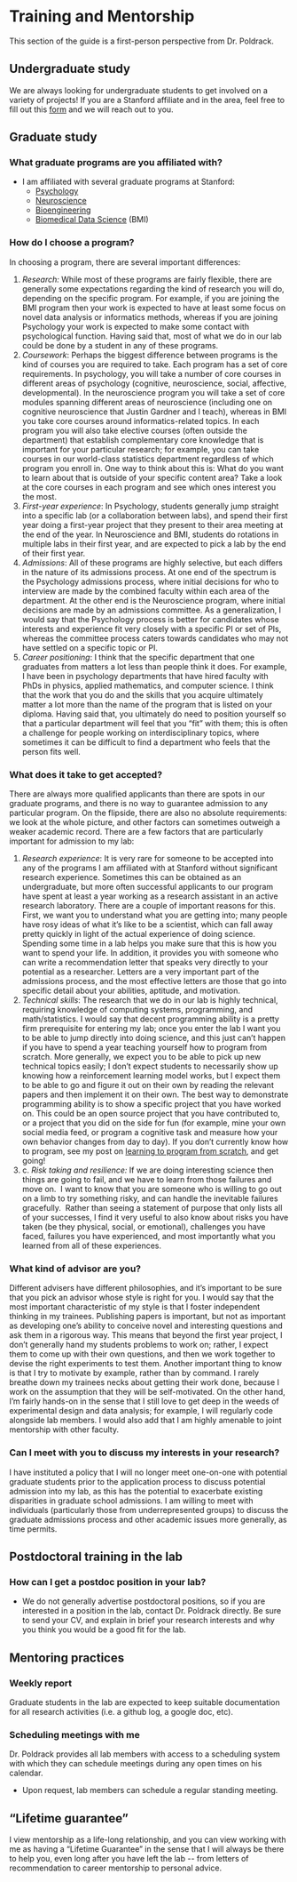 # Training and Mentorship

This section of the guide is a first-person perspective from Dr. Poldrack.

## Undergraduate study

We are always looking for undergraduate students to get involved on a variety of projects! 
If you are a Stanford affiliate and in the area, feel free to fill out this [form](https://redcap.stanford.edu/surveys/?s=cN6fbYiPfp) and we will reach out to you.

## Graduate study

### What graduate programs are you affiliated with?
- I am affiliated with several graduate programs at Stanford: 
    - [Psychology](https://psychology.stanford.edu/phd-program)
    - [Neuroscience](https://med.stanford.edu/neurogradprogram.html)
    - [Bioengineering](https://bioengineering.stanford.edu/academics-admission/graduate-programs)
    - [Biomedical Data Science](https://dbds.stanford.edu/) (BMI)

### How do I choose a program?

In choosing a program, there are several important differences:

1.  *Research:* While most of
    these programs are fairly flexible, there are generally some
    expectations regarding the kind of research you will do, depending
    on the specific program. For example, if you are joining the BMI program then your
    work is expected to have at least some focus on novel data analysis or
    informatics methods, whereas if you are joining Psychology your work
    is expected to make some contact with psychological function. Having
    said that, most of what we do in our lab could be done by a student
    in any of these programs.
2.  *Coursework*: Perhaps the
    biggest difference between programs is the kind of courses you are
    required to take. Each program has a set of core requirements. In psychology, you will take
    a number of core courses in different areas of psychology
    (cognitive, neuroscience, social, affective, developmental). In the neuroscience program
    you will take a set of core modules spanning different areas of
    neuroscience (including one on cognitive neuroscience that Justin
    Gardner and I teach), whereas in BMI you take core courses around
    informatics-related topics. In each program you will also take elective courses (often
    outside the department) that establish complementary core knowledge
    that is important for your particular research; for example, you can
    take courses in our world-class statistics department regardless of
    which program you enroll in. One way to think about this is: What do you want to learn
    about that is outside of your specific content area? Take a look at
    the core courses in each program and see which ones interest you the
    most.
3.  *First-year experience*: In
    Psychology, students generally jump straight into a specific lab (or
    a collaboration between labs), and spend their first year doing a
    first-year project that they present to their area meeting at the
    end of the year. In Neuroscience and BMI, students do rotations in
    multiple labs in their first year, and are expected to pick a lab by
    the end of their first year. 
4.  *Admissions*: All of these
    programs are highly selective, but each differs in the nature of its
    admissions process. At
    one end of the spectrum is the Psychology admissions process, where
    initial decisions for who to interview are made by the combined
    faculty within each area of the department. At the other end is the
    Neuroscience program, where initial decisions are made by an
    admissions committee. As
    a generalization, I would say that the Psychology process is better
    for candidates whose interests and experience fit very closely with
    a specific PI or set of PIs, whereas the committee process caters
    towards candidates who may not have settled on a specific topic or
    PI.
5.  *Career positioning*: I think
    that the specific department that one graduates from matters a lot
    less than people think it does. For example, I have been in psychology departments that have
    hired faculty with PhDs in physics, applied mathematics, and computer
    science. I think that the work that you do and the skills that you
    acquire ultimately matter a lot more than the name of the program
    that is listed on your diploma. Having said that, you ultimately do need to position yourself
    so that a particular department will feel that you “fit” with them;
    this is often a challenge for people working on interdisciplinary
    topics, where sometimes it can be difficult to find a department who
    feels that the person fits well.

### What does it take to get accepted?

There are always more qualified applicants than there are
spots in our graduate programs, and there is no way to guarantee
admission to any particular program. On the flipside, there are also
no absolute requirements: we look at the whole picture, and other
factors can sometimes outweigh a weaker academic record. There are a few factors that are
particularly important for admission to my lab:

1.  *Research experience*: It is
    very rare for someone to be accepted into any of the programs I am
    affiliated with at Stanford without significant research
    experience. Sometimes
    this can be obtained as an undergraduate, but more often successful
    applicants to our program have spent at least a year working as a
    research assistant in an active research laboratory. There are a couple of
    important reasons for this. First, we want you to understand what you are getting into;
    many people have rosy ideas of what it’s like to be a scientist,
    which can fall away pretty quickly in light of the actual experience
    of doing science. Spending some time in a lab helps you make sure that this is
    how you want to spend your life. In addition, it provides you with
    someone who can write a recommendation letter that speaks very
    directly to your potential as a researcher. Letters are a very important
    part of the admissions process, and the most effective letters are
    those that go into specific detail about your abilities, aptitude,
    and motivation.
2.  *Technical skills*: The
    research that we do in our lab is highly technical, requiring
    knowledge of computing systems, programming, and
    math/statistics. I would
    say that decent programming ability is a pretty firm prerequisite
    for entering my lab; once you enter the lab I want you to be able to
    jump directly into doing science, and this just can’t happen if you
    have to spend a year teaching yourself how to program from scratch.
    More generally, we expect you to be able to pick up new technical
    topics easily; I don’t expect students to necessarily show up
    knowing how a reinforcement learning model works, but I expect them
    to be able to go and figure it out on their own by reading the
    relevant papers and then implement it on their own. The best way to
    demonstrate programming ability is to show a specific project that
    you have worked on. This could be an open source project that you
    have contributed to, or a project that you did on the side for fun
    (for example, mine your own social media feed, or program a
    cognitive task and measure how your own behavior changes from day to
    day). If you don’t currently know how to program, see my post on
    [learning to program from
    scratch](https://russpoldrack.blogspot.com/2016/05/advice-for-learning-to-code-from-scratch.html),
    and get going!
3.  c. *Risk taking and resilience:*
    If we are doing interesting science then things are going to fail,
    and we have to learn from those failures and move on.<span
    class="Apple-converted-space">  </span>I want to know that you are
    someone who is willing to go out on a limb to try something risky,
    and can handle the inevitable failures gracefully.<span
    class="Apple-converted-space">  </span>Rather than seeing a
    statement of purpose that only lists all of your successes, I find
    it very useful to also know about risks you have taken (be they
    physical, social, or emotional), challenges you have faced, failures
    you have experienced, and most importantly what you learned from all
    of these experiences.

### What kind of advisor are you?
Different advisers have different philosophies, and it’s important to be
sure that you pick an advisor whose style is right for you. I would say that the most
important characteristic of my style is that I foster independent
thinking in my trainees. Publishing papers is important, but not as important as
developing one’s ability to conceive novel and interesting questions and
ask them in a rigorous way. This means that beyond the first year
project, I don’t generally hand my students problems to work on; rather,
I expect them to come up with their own questions, and then we work
together to devise the right experiments to test them. Another important
thing to know is that I try to motivate by example, rather than by
command. I rarely breathe down my trainees necks about getting their
work done, because I work on the assumption that they will be
self-motivated. On the other hand, I’m fairly hands-on in the sense that
I still love to get deep in the weeds of experimental design and data
analysis; for example, I will regularly code alongside lab members. I
would also add that I am highly amenable to joint mentorship with other
faculty.

### Can I meet with you to discuss my interests in your research?

I have instituted a policy that I will
no longer meet one-on-one with potential graduate students prior to the
application process to discuss potential admission into my lab, as this
has the potential to exacerbate existing disparities in graduate school
admissions. I am willing to
meet with individuals (particularly those from underrepresented groups)
to discuss the graduate admissions process and other academic issues
more generally, as time permits.

  
## Postdoctoral training in the lab

### How can I get a postdoc position in your lab?

- We do not generally advertise
    postdoctoral positions, so if you are interested in a position in
    the lab, contact Dr. Poldrack directly. Be sure to send your CV, and
    explain in brief your research interests and why you think you would
    be a good fit for the lab.
    
## Mentoring practices

### Weekly report

Graduate students in the lab are expected to keep suitable documentation 
    for all research activities (i.e. a github log, a google doc, etc).

### Scheduling meetings with me

Dr. Poldrack provides all lab
    members with access to a scheduling system with which they can
    schedule meetings during any open times on his calendar.
- Upon request, lab members can
    schedule a regular standing meeting.

## “Lifetime guarantee”

I view mentorship as a
    life-long relationship, and you can view working with me as having a
    “Lifetime Guarantee” in the sense that I will always be there to
    help you, even long after you have left the lab -- from letters of
    recommendation to career mentorship to personal advice.
